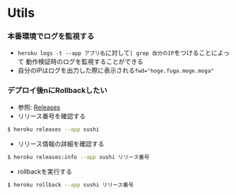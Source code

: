 # Utils
### 本番環境でログを監視する
- `heroku logs -t --app アプリ名`に対して`| grep 自分のIP`をつけることによって
動作検証時のログを監視することができる
- 自分のIPはログを出力した際に表示される`fwd="hoge.fuga.moge.moga"`

### デプロイ後nにRollbackしたい
- 参照: [Releases](https://devcenter.heroku.com/articles/releases)
- リリース番号を確認する
```sh
$ heroku releases --app sushi
```

- リリース情報の詳細を確認する
```sh
$ heroku releases:info --app sushi リリース番号
```

- rollbackを実行する
```sh
$ heroku rollback --app sushi リリース番号
```
